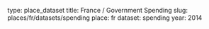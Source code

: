 type: place_dataset
title: France / Government Spending
slug: places/fr/datasets/spending
place: fr
dataset: spending
year: 2014

